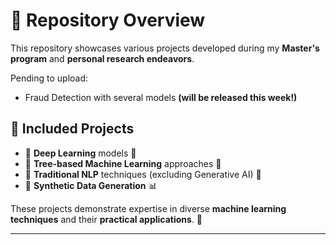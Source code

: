 # 📂 Repository Overview  

This repository showcases various projects developed during my **Master's program** and **personal research endeavors**.

Pending to upload: 
- Fraud Detection with several models **(will be released this week!)**

## 📌 Included Projects  
- 🔹 **Deep Learning** models 🧠  
- 🔹 **Tree-based Machine Learning** approaches 🌳  
- 🔹 **Traditional NLP** techniques (excluding Generative AI) 📝  
- 🔹 **Synthetic Data Generation** 📊  

These projects demonstrate expertise in diverse **machine learning techniques** and their **practical applications**. 🚀  

---

